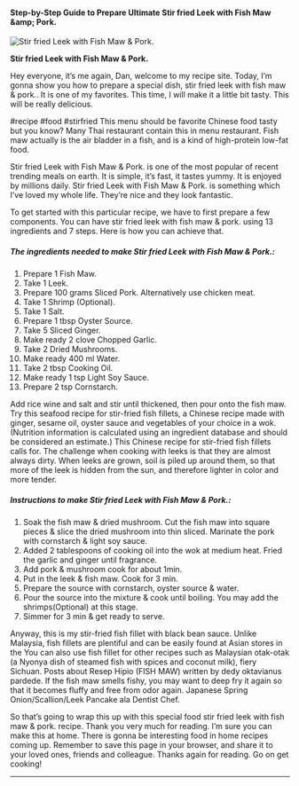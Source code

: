             

#### Step-by-Step Guide to Prepare Ultimate Stir fried Leek with Fish Maw &amp;amp; Pork.

![Stir fried Leek with Fish Maw &amp; Pork.](https://img-global.cpcdn.com/recipes/4518556428402688/751x532cq70/stir-fried-leek-with-fish-maw-pork-recipe-main-photo.jpg)

**Stir fried Leek with Fish Maw &amp; Pork.**

Hey everyone, it’s me again, Dan, welcome to my recipe site. Today, I’m gonna show you how to prepare a special dish, stir fried leek with fish maw & pork.. It is one of my favorites. This time, I will make it a little bit tasty. This will be really delicious.

#recipe #food #stirfried This menu should be favorite Chinese food tasty but you know? Many Thai restaurant contain this in menu restaurant. Fish maw actually is the air bladder in a fish, and is a kind of high-protein low-fat food.

Stir fried Leek with Fish Maw & Pork. is one of the most popular of recent trending meals on earth. It is simple, it’s fast, it tastes yummy. It is enjoyed by millions daily. Stir fried Leek with Fish Maw & Pork. is something which I’ve loved my whole life. They’re nice and they look fantastic.

To get started with this particular recipe, we have to first prepare a few components. You can have stir fried leek with fish maw & pork. using 13 ingredients and 7 steps. Here is how you can achieve that.

##### The ingredients needed to make Stir fried Leek with Fish Maw & Pork.:

1.  Prepare 1 Fish Maw.
2.  Take 1 Leek.
3.  Prepare 100 grams Sliced Pork. Alternatively use chicken meat.
4.  Take 1 Shrimp (Optional).
5.  Take 1 Salt.
6.  Prepare 1 tbsp Oyster Source.
7.  Take 5 Sliced Ginger.
8.  Make ready 2 clove Chopped Garlic.
9.  Take 2 Dried Mushrooms.
10.  Make ready 400 ml Water.
11.  Take 2 tbsp Cooking Oil.
12.  Make ready 1 tsp Light Soy Sauce.
13.  Prepare 2 tsp Cornstarch.

Add rice wine and salt and stir until thickened, then pour onto the fish maw. Try this seafood recipe for stir-fried fish fillets, a Chinese recipe made with ginger, sesame oil, oyster sauce and vegetables of your choice in a wok. (Nutrition information is calculated using an ingredient database and should be considered an estimate.) This Chinese recipe for stir-fried fish fillets calls for. The challenge when cooking with leeks is that they are almost always dirty. When leeks are grown, soil is piled up around them, so that more of the leek is hidden from the sun, and therefore lighter in color and more tender.

##### Instructions to make Stir fried Leek with Fish Maw & Pork.:

1.  Soak the fish maw & dried mushroom. Cut the fish maw into square pieces & slice the dried mushroom into thin sliced. Marinate the pork with cornstarch & light soy sauce.
2.  Added 2 tablespoons of cooking oil into the wok at medium heat. Fried the garlic and ginger until fragrance.
3.  Add pork & mushroom cook for about 1min.
4.  Put in the leek & fish maw. Cook for 3 min.
5.  Prepare the source with cornstarch, oyster source & water.
6.  Pour the source into the mixture & cook until boiling. You may add the shrimps(Optional) at this stage.
7.  Simmer for 3 min & get ready to serve.

Anyway, this is my stir-fried fish fillet with black bean sauce. Unlike Malaysia, fish fillets are plentiful and can be easily found at Asian stores in the You can also use fish fillet for other recipes such as Malaysian otak-otak (a Nyonya dish of steamed fish with spices and coconut milk), fiery Sichuan. Posts about Resep Hipio (FISH MAW) written by dedy oktavianus pardede. If the fish maw smells fishy, you may want to deep fry it again so that it becomes fluffy and free from odor again. Japanese Spring Onion/Scallion/Leek Pancake ala Dentist Chef.

So that’s going to wrap this up with this special food stir fried leek with fish maw & pork. recipe. Thank you very much for reading. I’m sure you can make this at home. There is gonna be interesting food in home recipes coming up. Remember to save this page in your browser, and share it to your loved ones, friends and colleague. Thanks again for reading. Go on get cooking!

* * *